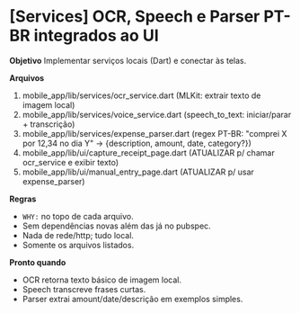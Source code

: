 # [Services] OCR, Speech e Parser PT-BR integrados ao UI

**Objetivo**
Implementar serviços locais (Dart) e conectar às telas.

**Arquivos**
1) mobile_app/lib/services/ocr_service.dart        (MLKit: extrair texto de imagem local)
2) mobile_app/lib/services/voice_service.dart      (speech_to_text: iniciar/parar + transcrição)
3) mobile_app/lib/services/expense_parser.dart     (regex PT-BR: "comprei X por 12,34 no dia Y" -> {description, amount, date, category?})
4) mobile_app/lib/ui/capture_receipt_page.dart     (ATUALIZAR p/ chamar ocr_service e exibir texto)
5) mobile_app/lib/ui/manual_entry_page.dart        (ATUALIZAR p/ usar expense_parser)

**Regras**
- `WHY:` no topo de cada arquivo.
- Sem dependências novas além das já no pubspec.
- Nada de rede/http; tudo local.
- Somente os arquivos listados.

**Pronto quando**
- OCR retorna texto básico de imagem local.
- Speech transcreve frases curtas.
- Parser extrai amount/date/descrição em exemplos simples.
